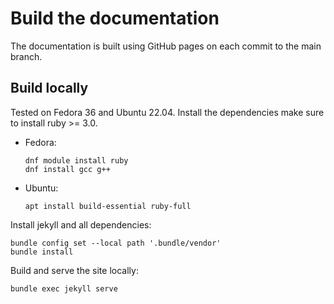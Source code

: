 # Build the documentation

The documentation is built using GitHub pages on each commit to the main branch.

## Build locally

Tested on Fedora 36 and Ubuntu 22.04.
Install the dependencies make sure to install ruby >= 3.0.

- Fedora:
    ```
    dnf module install ruby
    dnf install gcc g++
    ```

- Ubuntu:
    ```
    apt install build-essential ruby-full
    ```

Install jekyll and all dependencies:
```
bundle config set --local path '.bundle/vendor'
bundle install
```

Build and serve the site locally:
```
bundle exec jekyll serve
```
